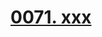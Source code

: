 # [0071. xxx](https://github.com/Tdahuyou/chrome/tree/main/0071.%20xxx)

<!-- region:toc -->

<!-- endregion:toc -->


